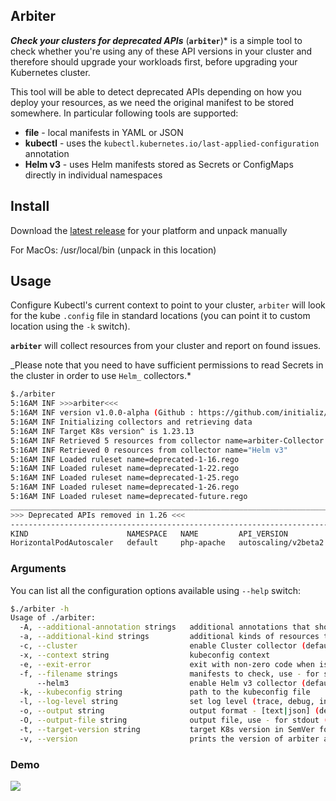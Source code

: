 ## Arbiter

**_Check your clusters for deprecated APIs_**
(**`arbiter`**)\* is a simple tool to check whether you're using
any of these API versions in your cluster and therefore should upgrade your
workloads first, before upgrading your Kubernetes cluster.

This tool will be able to detect deprecated APIs depending on how you deploy
your resources, as we need the original manifest to be stored somewhere. In
particular following tools are supported:

- **file** - local manifests in YAML or JSON
- **kubectl** - uses the `kubectl.kubernetes.io/last-applied-configuration` annotation
- **Helm v3** - uses Helm manifests stored as Secrets or ConfigMaps directly in individual namespaces

[1]: https://kubernetes.io/blog/2022/11/18/upcoming-changes-in-kubernetes-1-26

## Install

 Download the [latest release](https://github.com/initializ/arbiter/releases)
 for your platform and unpack manually
  
 For MacOs:
 /usr/local/bin (unpack in this location)

## Usage

Configure Kubectl's current context to point to your cluster, `arbiter` will
look for the kube `.config` file in standard locations (you can point it to custom
location using the `-k` switch).

**`arbiter`** will collect resources from your cluster and report on found issues.

_Please note that you need to have sufficient permissions to read Secrets in the
cluster in order to use `Helm_` collectors.\*

```sh
$./arbiter
5:16AM INF >>>arbiter<<<
5:16AM INF version v1.0.0-alpha (Github : https://github.com/initializ/arbiter)
5:16AM INF Initializing collectors and retrieving data
5:16AM INF Target K8s version^ is 1.23.13
5:16AM INF Retrieved 5 resources from collector name=arbiter-Collector
5:16AM INF Retrieved 0 resources from collector name="Helm v3"
5:16AM INF Loaded ruleset name=deprecated-1-16.rego
5:16AM INF Loaded ruleset name=deprecated-1-22.rego
5:16AM INF Loaded ruleset name=deprecated-1-25.rego
5:16AM INF Loaded ruleset name=deprecated-1-26.rego
5:16AM INF Loaded ruleset name=deprecated-future.rego
__________________________________________________________________________________________
>>> Deprecated APIs removed in 1.26 <<<
------------------------------------------------------------------------------------------
KIND                      NAMESPACE   NAME         API_VERSION           REPLACE_WITH (SINCE)
HorizontalPodAutoscaler   default     php-apache   autoscaling/v2beta2   autoscaling/v2 (1.23.0)
```

### Arguments

You can list all the configuration options available using `--help` switch:

```sh
$./arbiter -h
Usage of ./arbiter:
  -A, --additional-annotation strings   additional annotations that should be checked to determine the last applied config
  -a, --additional-kind strings         additional kinds of resources to report in Kind.version.group.com format
  -c, --cluster                         enable Cluster collector (default true)
  -x, --context string                  kubeconfig context
  -e, --exit-error                      exit with non-zero code when issues are found
  -f, --filename strings                manifests to check, use - for stdin
      --helm3                           enable Helm v3 collector (default true)
  -k, --kubeconfig string               path to the kubeconfig file
  -l, --log-level string                set log level (trace, debug, info, warn, error, fatal, panic, disabled) (default "info")
  -o, --output string                   output format - [text|json] (default "text")
  -O, --output-file string              output file, use - for stdout (default "-")
  -t, --target-version string           target K8s version in SemVer format (autodetected by default)
  -v, --version                         prints the version of arbiter and exits
```
### Demo
<a href="https://asciinema.org/a/dPSu1toGxtJhy4xrjVvSYxq2D" target="_blank"><img src="https://asciinema.org/a/dPSu1toGxtJhy4xrjVvSYxq2D.svg" /></a>


